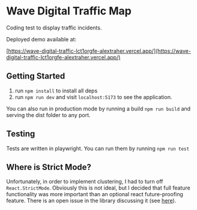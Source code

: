 # Wave Digital Traffic Map
Coding test to display traffic incidents.

Deployed demo available at: 

[https://wave-digital-traffic-lct1orgfe-alextraher.vercel.app/](https://wave-digital-traffic-lct1orgfe-alextraher.vercel.app/)


## Getting Started
1. run `npm install` to install all deps
2. run `npm run dev` and visit `localhost:5173` to see the application.

You can also run in production mode by running a build `npm run build` and serving the dist folder to any port.

## Testing
Tests are written in playwright. You can run them by running `npm run test`

## Where is Strict Mode?
Unfortunately, in order to implement clustering, I had to turn off `React.StrictMode`. Obviously this is not ideal, but I decided that full feature functionality was more important than an optional react future-proofing feature.
There is an open issue in the library discussing it (see [here](https://github.com/JustFly1984/react-google-maps-api/issues/3254)).